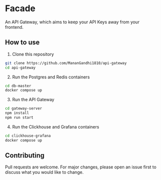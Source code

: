 # Facade

An API Gateway, which aims to keep your API Keys away from your frontend.

## How to use

1. Clone this repository

```bash
git clone https://github.com/MananGandhi1810/api-gateway
cd api-gateway
```

2. Run the Postgres and Redis containers

```bash
cd db-master
docker compose up
```

3. Run the API Gateway

```bash
cd gateway-server
npm install
npm run start
```

4. Run the Clickhouse and Grafana containers

```bash
cd clickhouse-grafana
docker compose up
```

## Contributing

Pull requests are welcome. For major changes, please open an issue first to discuss what you would like to change.
